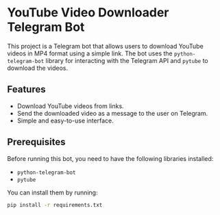 # YouTube Video Downloader Telegram Bot

This project is a Telegram bot that allows users to download YouTube videos in MP4 format using a simple link. The bot uses the `python-telegram-bot` library for interacting with the Telegram API and `pytube` to download the videos.

## Features
- Download YouTube videos from links.
- Send the downloaded video as a message to the user on Telegram.
- Simple and easy-to-use interface.

## Prerequisites

Before running this bot, you need to have the following libraries installed:

- `python-telegram-bot`
- `pytube`

You can install them by running:

```bash
pip install -r requirements.txt